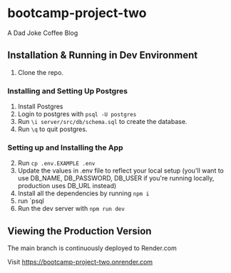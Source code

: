 # bootcamp-project-two

A Dad Joke Coffee Blog

## Installation & Running in Dev Environment

1. Clone the repo.

### Installing and Setting Up Postgres

1. Install Postgres
2. Login to postgres with `psql -U postgres`
3. Run `\i server/src/db/schema.sql` to create the database.
4. Run `\q` to quit postgres.

### Setting up and Installing the App

2. Run `cp .env.EXAMPLE .env`
3. Update the values in .env file to reflect your local setup (you'll want to use DB_NAME, DB_PASSWORD, DB_USER if you're running locally, production uses DB_URL instead)
4. Install all the dependencies by running `npm i`
5. run `psql
6. Run the dev server with `npm run dev`

## Viewing the Production Version

The main branch is continuously deployed to Render.com

Visit https://bootcamp-project-two.onrender.com
